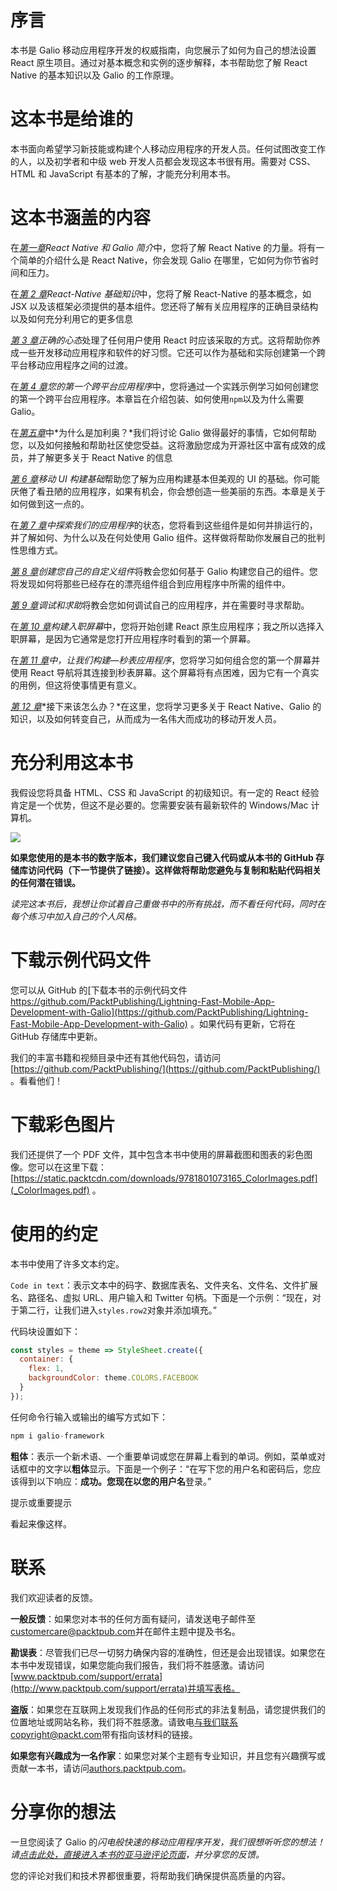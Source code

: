 # 序言

本书是 Galio 移动应用程序开发的权威指南，向您展示了如何为自己的想法设置 React 原生项目。通过对基本概念和实例的逐步解释，本书帮助您了解 React Native 的基本知识以及 Galio 的工作原理。

# 这本书是给谁的

本书面向希望学习新技能或构建个人移动应用程序的开发人员。任何试图改变工作的人，以及初学者和中级 web 开发人员都会发现这本书很有用。需要对 CSS、HTML 和 JavaScript 有基本的了解，才能充分利用本书。

# 这本书涵盖的内容

在[*第一章*](01.html#_idTextAnchor015)*React Native 和 Galio 简介*中，您将了解 React Native 的力量。将有一个简单的介绍什么是 React Native，你会发现 Galio 在哪里，它如何为你节省时间和压力。

在[*第 2 章*](02.html#_idTextAnchor045)*React-Native 基础知识*中，您将了解 React-Native 的基本概念，如 JSX 以及该框架必须提供的基本组件。您还将了解有关应用程序的正确目录结构以及如何充分利用它的更多信息

[*第 3 章*](03.html#_idTextAnchor063)*正确的心态*处理了任何用户使用 React 时应该采取的方式。这将帮助你养成一些开发移动应用程序和软件的好习惯。它还可以作为基础和实际创建第一个跨平台移动应用程序之间的过渡。

在[*第 4 章*](04.html#_idTextAnchor070)*您的第一个跨平台应用程序*中，您将通过一个实践示例学习如何创建您的第一个跨平台应用程序。本章旨在介绍包装、如何使用`npm`以及为什么需要 Galio。

在[*第五章*](05.html#_idTextAnchor081)中*为什么是加利奥？*我们将讨论 Galio 做得最好的事情，它如何帮助您，以及如何接触和帮助社区使您受益。这将激励您成为开源社区中富有成效的成员，并了解更多关于 React Native 的信息

[*第 6 章*](06.html#_idTextAnchor088)*移动 UI 构建基础*帮助您了解为应用构建基本但美观的 UI 的基础。你可能厌倦了看丑陋的应用程序，如果有机会，你会想创造一些美丽的东西。本章是关于如何做到这一点的。

在[*第 7 章*](07.html#_idTextAnchor104)*中探索我们的应用程序*的状态，您将看到这些组件是如何并排运行的，并了解如何、为什么以及在何处使用 Galio 组件。这样做将帮助你发展自己的批判性思维方式。

[*第 8 章*](08.html#_idTextAnchor111)*创建您自己的自定义组件*将教会您如何基于 Galio 构建您自己的组件。您将发现如何将那些已经存在的漂亮组件组合到应用程序中所需的组件中。

[*第 9 章*](09.html#_idTextAnchor118)*调试和求助*将教会您如何调试自己的应用程序，并在需要时寻求帮助。

在[*第 10 章*](10.html#_idTextAnchor128)*构建入职屏幕*中，您将开始创建 React 原生应用程序；我之所以选择入职屏幕，是因为它通常是您打开应用程序时看到的第一个屏幕。

在[*第 11 章*](11.html#_idTextAnchor141)*中，让我们构建—秒表应用程序*，您将学习如何组合您的第一个屏幕并使用 React 导航将其连接到秒表屏幕。这个屏幕将有点困难，因为它有一个真实的用例，但这将使事情更有意义。

[*第 12 章*](12.html#_idTextAnchor153)*接下来该怎么办？*在这里，您将学习更多关于 React Native、Galio 的知识，以及如何转变自己，从而成为一名伟大而成功的移动开发人员。

# 充分利用这本书

我假设您将具备 HTML、CSS 和 JavaScript 的初级知识。有一定的 React 经验肯定是一个优势，但这不是必要的。您需要安装有最新软件的 Windows/Mac 计算机。

![](Images/Preface_Table_01.jpg)

**如果您使用的是本书的数字版本，我们建议您自己键入代码或从本书的 GitHub 存储库访问代码（下一节提供了链接）。这样做将帮助您避免与复制和粘贴代码相关的任何潜在错误。**

*读完这本书后，我想让你试着自己重做书中的所有挑战，而不看任何代码，同时在每个练习中加入自己的个人风格。*

# 下载示例代码文件

您可以从 GitHub 的[下载本书的示例代码文件 https://github.com/PacktPublishing/Lightning-Fast-Mobile-App-Development-with-Galio](https://github.com/PacktPublishing/Lightning-Fast-Mobile-App-Development-with-Galio) 。如果代码有更新，它将在 GitHub 存储库中更新。

我们的丰富书籍和视频目录中还有其他代码包，请访问[https://github.com/PacktPublishing/](https://github.com/PacktPublishing/) 。看看他们！

# 下载彩色图片

我们还提供了一个 PDF 文件，其中包含本书中使用的屏幕截图和图表的彩色图像。您可以在这里下载：[https://static.packtcdn.com/downloads/9781801073165_ColorImages.pdf](_ColorImages.pdf) 。

# 使用的约定

本书中使用了许多文本约定。

`Code in text`：表示文本中的码字、数据库表名、文件夹名、文件名、文件扩展名、路径名、虚拟 URL、用户输入和 Twitter 句柄。下面是一个示例：“现在，对于第二行，让我们进入`styles.row2`对象并添加填充。”

代码块设置如下：

```jsx
const styles = theme => StyleSheet.create({
  container: {
    flex: 1,	
    backgroundColor: theme.COLORS.FACEBOOK
  }
});
```

任何命令行输入或输出的编写方式如下：

```jsx
npm i galio-framework
```

**粗体**：表示一个新术语、一个重要单词或您在屏幕上看到的单词。例如，菜单或对话框中的文字以**粗体**显示。下面是一个例子：“在写下您的用户名和密码后，您应该得到以下响应：**成功。您现在以您的用户名**登录。”

提示或重要提示

看起来像这样。

# 联系

我们欢迎读者的反馈。

**一般反馈**：如果您对本书的任何方面有疑问，请发送电子邮件至[customercare@packtpub.com](mailto:customercare@packtpub.com)并在邮件主题中提及书名。

**勘误表**：尽管我们已尽一切努力确保内容的准确性，但还是会出现错误。如果您在本书中发现错误，如果您能向我们报告，我们将不胜感激。请访问[www.packtpub.com/support/errata](http://www.packtpub.com/support/errata)并填写表格。

**盗版**：如果您在互联网上发现我们作品的任何形式的非法复制品，请您提供我们的位置地址或网站名称，我们将不胜感激。请致电[与我们联系 copyright@packt.com](mailto:copyright@packt.com)带有指向该材料的链接。

**如果您有兴趣成为一名作家**：如果您对某个主题有专业知识，并且您有兴趣撰写或贡献一本书，请访问[authors.packtpub.com](http://authors.packtpub.com)。

# 分享你的想法

一旦您阅读了 Galio 的*闪电般快速的移动应用程序开发，我们很想听听您的想法！请[点击此处，直接进入本书的亚马逊评论页面](https://packt.link/r/1801073163)，并分享您的反馈。*

您的评论对我们和技术界都很重要，将帮助我们确保提供高质量的内容。